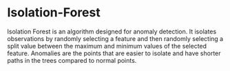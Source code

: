 # Isolation-Forest
Isolation Forest is an algorithm designed for anomaly detection. It isolates observations by randomly selecting a feature and then randomly selecting a split value between the maximum and minimum values of the selected feature. Anomalies are the points that are easier to isolate and have shorter paths in the trees compared to normal points.
